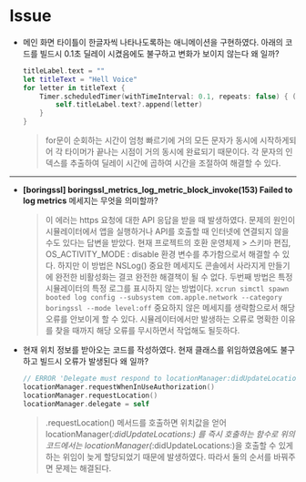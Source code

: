 # Issue

*   메인 화면 타이틀이 한글자씩 나타나도록하는 애니메이션을 구현하였다. 아래의 코드를 빌드시 0.1초 딜레이 시켰음에도 불구하고 변화가 보이지 않는다 왜 일까?

    ```swift
    titleLabel.text = ""
    let titleText = "Hell Voice"
    for letter in titleText {
        Timer.scheduledTimer(withTimeInterval: 0.1, repeats: false) { (timer) in
            self.titleLabel.text?.append(letter)
        }
    }
    ```

    > for문이 순회하는 시간이 엄청 빠르기에 거의 모든 문자가 동시에 시작하게되어 각 타이머가 끝나는 시점이 거의 동시에 완료되기 때문이다. 각 문자의 인덱스를 추출하여 딜레이 시간에 곱하여 시간을 조절하여 해결할 수 있다.

****

*   **\[boringssl] boringssl\_metrics\_log\_metric\_block\_invoke(153) Failed to log metrics** 메세지는 무엇을 의미할까?

    > 이 에러는 https 요청에 대한 API 응답을 받을 때 발생하였다. 문제의 원인이 시뮬레이터에서 앱을 실행하거나 API를 호출할 때 인터넷에 연결되지 않을 수도 있다는 답변을 받았다. 현재 프로젝트의 호환 운영체제 > 스키마 편집, OS\_ACTIVITY\_MODE : disable 환경 변수를 추가함으로서 해결할 수 있다. 하지만 이 방법은 NSLog() 중요한 메세지도 콘솔에서 사라지게 만들기에 완전한 비활성화는 결코 완전한 해결책이 될 수 없다. 두번째 방법은 특정 시뮬레이터의 특정 로그를 표시하지 않는 방법이다. `xcrun simctl spawn booted log config --subsystem com.apple.network --category boringssl --mode level:off` 중요하지 않은 메세지를 생략함으로서 해당 오류를 안보이게 할 수 있다. 시뮬레이터에서만 발생하는 오류로 명확한 이유를 찾을 때까지 해당 오류를 무시하면서 작업해도 될듯하다.



*   현재 위치 정보를 받아오는 코드를 작성하였다. 현재 클래스를 위임하였음에도 불구하고 빌드시 오류가 발생된다 왜 일까?

    ```swift
    // ERROR 'Delegate must respond to locationManager:didUpdateLocations:'
    locationManager.requestWhenInUseAuthorization()
    locationManager.requestLocation()
    locationManager.delegate = self
    ```

    > .requestLocation() 메서드를 호출하면 위치값을 얻어 locationManager(_:didUpdateLocations:) 를 즉시 호출하는 함수로 위의 코드에서는 locationManager(_:didUpdateLocations:)을 호출할 수 있게 하는 위임이 늦게 할당되었기 때문에 발생하였다. 따라서 둘의 순서를 바꿔주면 문제는 해결된다.
